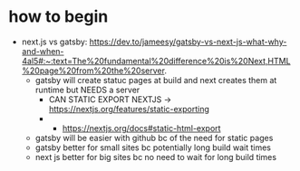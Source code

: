 # how to begin

- next.js vs gatsby: https://dev.to/jameesy/gatsby-vs-next-js-what-why-and-when-4al5#:~:text=The%20fundamental%20difference%20is%20Next,HTML%20page%20from%20the%20server.
  - gatsby will create statuc pages at build and next creates them at runtime but NEEDS a server
    - CAN STATIC EXPORT NEXTJS -> https://nextjs.org/features/static-exporting
    - - https://nextjs.org/docs#static-html-export
  - gatsby will be easier with github bc of the need for static pages
  - gatsby better for small sites bc potentially long build wait times
  - next js better for big sites bc no need to wait for long build times
  
